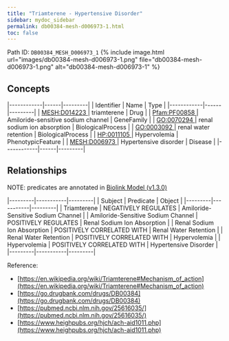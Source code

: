 ```yaml
---
title: "Triamterene - Hypertensive Disorder"
sidebar: mydoc_sidebar
permalink: db00384-mesh-d006973-1.html
toc: false 
---
```



Path ID: `DB00384_MESH_D006973_1`
{% include image.html url="images/db00384-mesh-d006973-1.png" file="db00384-mesh-d006973-1.png" alt="db00384-mesh-d006973-1" %}

## Concepts

|------------|------|---------|
| Identifier | Name | Type    |
|------------|------|---------|
| <a href="https://identifiers.org/MESH:D014223">MESH:D014223 </a> | triamterene | Drug |
| <a href="https://identifiers.org/Pfam:PF00858">Pfam:PF00858 </a> | Amiloride-sensitive sodium channel | GeneFamily |
| <a href="https://identifiers.org/GO:0070294">GO:0070294 </a> | renal sodium ion absorption | BiologicalProcess |
| <a href="https://identifiers.org/GO:0003092">GO:0003092 </a> | renal water retention | BiologicalProcess |
| <a href="https://identifiers.org/HP:0011105">HP:0011105 </a> | Hypervolemia | PhenotypicFeature |
| <a href="https://identifiers.org/MESH:D006973">MESH:D006973 </a> | Hypertensive disorder | Disease |
|------------|------|---------|

## Relationships


NOTE: predicates are annotated in <a href="https://github.com/biolink/biolink-model/releases/tag/v1.3.0">Biolink Model (v1.3.0)</a>

|---------|-----------|---------|
| Subject | Predicate | Object  |
|---------|-----------|---------|
| Triamterene | NEGATIVELY REGULATES | Amiloride-Sensitive Sodium Channel |
| Amiloride-Sensitive Sodium Channel | POSITIVELY REGULATES | Renal Sodium Ion Absorption |
| Renal Sodium Ion Absorption | POSITIVELY CORRELATED WITH | Renal Water Retention |
| Renal Water Retention | POSITIVELY CORRELATED WITH | Hypervolemia |
| Hypervolemia | POSITIVELY CORRELATED WITH | Hypertensive Disorder |
|---------|-----------|---------|

Reference: 
  - [https://en.wikipedia.org/wiki/Triamterene#Mechanism_of_action](https://en.wikipedia.org/wiki/Triamterene#Mechanism_of_action)
  - [https://go.drugbank.com/drugs/DB00384](https://go.drugbank.com/drugs/DB00384)
  - [https://pubmed.ncbi.nlm.nih.gov/25616035/](https://pubmed.ncbi.nlm.nih.gov/25616035/)
  - [https://www.heighpubs.org/hjch/ach-aid1011.php](https://www.heighpubs.org/hjch/ach-aid1011.php)
